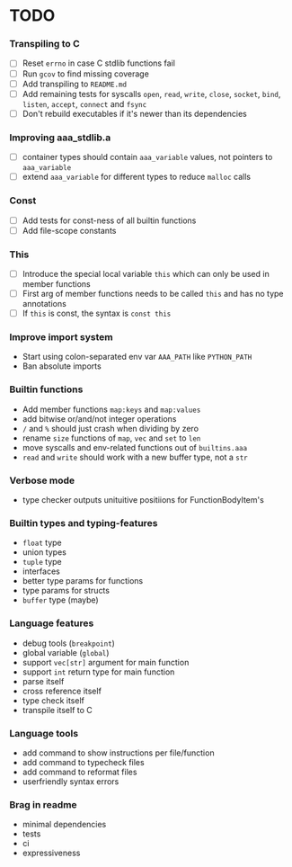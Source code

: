# TODO

### Transpiling to C
- [ ] Reset `errno` in case C stdlib functions fail
- [ ] Run `gcov` to find missing coverage
- [ ] Add transpiling to `README.md`
- [ ] Add remaining tests for syscalls `open`, `read`, `write`, `close`, `socket`, `bind`, `listen`, `accept`, `connect` and `fsync`
- [ ] Don't rebuild executables if it's newer than its dependencies

### Improving aaa_stdlib.a
- [ ] container types should contain `aaa_variable` values, not pointers to `aaa_variable`
- [ ] extend `aaa_variable` for different types to reduce `malloc` calls

### Const
- [ ] Add tests for const-ness of all builtin functions
- [ ] Add file-scope constants

### This
- [ ] Introduce the special local variable `this` which can only be used in member functions
- [ ] First arg of member functions needs to be called `this` and has no type annotations
- [ ] If `this` is const, the syntax is `const this`

### Improve import system
- Start using colon-separated env var `AAA_PATH` like `PYTHON_PATH`
- Ban absolute imports

### Builtin functions
- Add member functions `map:keys` and `map:values`
- add bitwise or/and/not integer operations
- `/` and `%` should just crash when dividing by zero
- rename `size` functions of `map`, `vec` and `set` to `len`
- move syscalls and env-related functions out of `builtins.aaa`
- `read` and `write` should work with a new buffer type, not a `str`

### Verbose mode
- type checker outputs unituitive positiions for FunctionBodyItem's

### Builtin types and typing-features
- `float` type
- union types
- `tuple` type
- interfaces
- better type params for functions
- type params for structs
- `buffer` type (maybe)

### Language features
- debug tools (`breakpoint`)
- global variable (`global`)
- support `vec[str]` argument for main function
- support `int` return type for main function
- parse itself
- cross reference itself
- type check itself
- transpile itself to C

### Language tools
- add command to show instructions per file/function
- add command to typecheck files
- add command to reformat files
- userfriendly syntax errors

### Brag in readme
- minimal dependencies
- tests
- ci
- expressiveness
